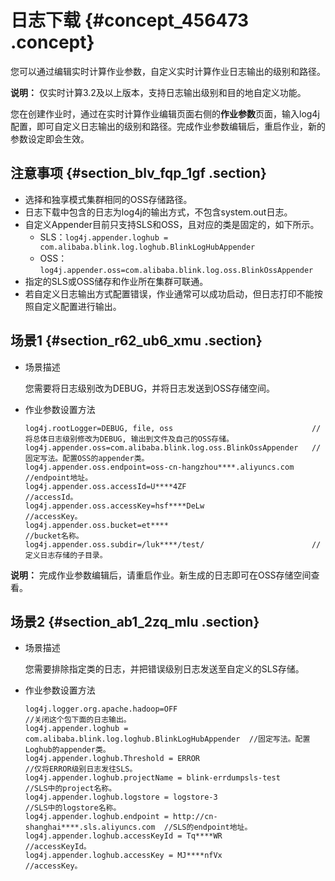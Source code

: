# 日志下载 {#concept_456473 .concept}

您可以通过编辑实时计算作业参数，自定义实时计算作业日志输出的级别和路径。

**说明：** 仅实时计算3.2及以上版本，支持日志输出级别和目的地自定义功能。

您在创建作业时，通过在实时计算作业编辑页面右侧的**作业参数**页面，输入log4j配置，即可自定义日志输出的级别和路径。完成作业参数编辑后，重启作业，新的参数设定即会生效。

## 注意事项 {#section_blv_fqp_1gf .section}

-   选择和独享模式集群相同的OSS存储路径。
-   日志下载中包含的日志为log4j的输出方式，不包含system.out日志。
-   自定义Appender目前只支持SLS和OSS，且对应的类是固定的，如下所示。
    -   SLS：`log4j.appender.loghub = com.alibaba.blink.log.loghub.BlinkLogHubAppender`
    -   OSS：`log4j.appender.oss=com.alibaba.blink.log.oss.BlinkOssAppender`
-   指定的SLS或OSS储存和作业所在集群可联通。
-   若自定义日志输出方式配置错误，作业通常可以成功启动，但日志打印不能按照自定义配置进行输出。

## 场景1 {#section_r62_ub6_xmu .section}

-   场景描述

    您需要将日志级别改为DEBUG，并将日志发送到OSS存储空间。

-   作业参数设置方法

    ``` {#codeblock_g9q_ziz_tf6 .language-java}
    log4j.rootLogger=DEBUG, file, oss                               //将总体日志级别修改为DEBUG, 输出到文件及自己的OSS存储。
    log4j.appender.oss=com.alibaba.blink.log.oss.BlinkOssAppender   //固定写法。配置OSS的appender类。
    log4j.appender.oss.endpoint=oss-cn-hangzhou****.aliyuncs.com    //endpoint地址。
    log4j.appender.oss.accessId=U****4ZF                            //accessId。
    log4j.appender.oss.accessKey=hsf****DeLw                        //accessKey。 
    log4j.appender.oss.bucket=et****                                //bucket名称。
    log4j.appender.oss.subdir=/luk****/test/                        //定义日志存储的子目录。
    ```


**说明：** 完成作业参数编辑后，请重启作业。新生成的日志即可在OSS存储空间查看。

## 场景2 {#section_ab1_2zq_mlu .section}

-   场景描述

    您需要排除指定类的日志，并把错误级别日志发送至自定义的SLS存储。

-   作业参数设置方法

    ``` {#codeblock_e7f_gp9_9rk .language-java}
    log4j.logger.org.apache.hadoop=OFF                                        //关闭这个包下面的日志输出。
    log4j.appender.loghub = com.alibaba.blink.log.loghub.BlinkLogHubAppender  //固定写法。配置Loghub的appender类。
    log4j.appender.loghub.Threshold = ERROR                                   //仅将ERROR级别日志发往SLS。
    log4j.appender.loghub.projectName = blink-errdumpsls-test                 //SLS中的project名称。
    log4j.appender.loghub.logstore = logstore-3                               //SLS中的logstore名称。
    log4j.appender.loghub.endpoint = http://cn-shanghai****.sls.aliyuncs.com  //SLS的endpoint地址。
    log4j.appender.loghub.accessKeyId = Tq****WR                              //accessKeyId。
    log4j.appender.loghub.accessKey = MJ****nfVx                              //accessKey。
    ```


